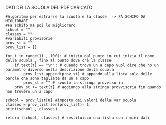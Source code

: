 DATI DELLA SCUOLA DEL PDF CARICATO

    #Algoritmo per estrarre la scuola e la classe  -> FA SCHIFO DA MIGLIORARE 
    #Fa schifo ma poi lo migliorero
    school = ""
    classes = ""
    #variabili provisorie 
    prov_st = ""
    prov_list = []

    for t in range(11 , 100): # inizio dal punto in cui inizia il nome della scuola , fino al punto dove c'è la classe
        if text[t] == "\n": # quando trovo un a capo vuol dire che ho un parametro diverso nella descrizione della scuola 
            prov_list.append(prov_st) # appendo alla lista solo delle parole che sono tagliate da un a capo 
            prov_st = "" # svuoto la stringa provvisoria 
        prov_st += text[t] # aggiungo alla stringa provvisoria fin quando non trovero un a capo 
        
    school = prov_list[0] #imposto dei valori della var scuola 
    classes = prov_list[len(prov_list)- 1]
    print(school , classes)
    
    return [school, classes] # restituisco una lista con i miei dati 